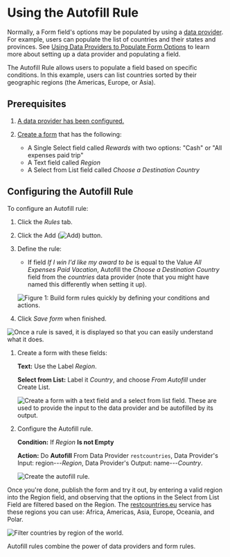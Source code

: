 # Using the Autofill Rule

Normally, a Form field's options may be populated by using a [data provider](../introduction-to-data-providers.md). For example, users can populate the list of countries and their states and provinces. See [Using Data Providers to Populate Form Options](../using-data-providers-to-populate-form-options.md) to learn more about setting up a data provider and populating a field.

The Autofill Rule allows users to populate a field based on specific conditions. In this example, users can list countries sorted by their geographic regions (the Americas, Europe, or Asia).

## Prerequisites

1. [A data provider has been configured.](../using-data-providers-to-populate-form-options.md)
1. [Create a form](../../creating-forms.md) that has the following:

    * A Single Select field called _Rewards_ with two options: "Cash" or "All expenses paid trip"
    * A Text field called _Region_
    * A Select from List field called _Choose a Destination Country_

## Configuring the Autofill Rule

To configure an Autofill rule:

1. Click the _Rules_ tab.
1. Click the Add (![Add](../../../images/icon-add.png)) button.
1. Define the rule:

    * If field *If I win I'd like my award to be* is equal to the Value *All Expenses Paid Vacation*, Autofill the *Choose a Destination Country* field from the *countries* data provider (note that you might have named this differently when setting it up).

    ![Figure 1: Build form rules quickly by defining your conditions and actions.](../../../images/forms-autofill.png)

1. Click _Save form_ when finished.

![Once a rule is saved, it is displayed so that you can easily understand what it does.](../../../images/forms-autofill2.png)

1. Create a form with these fields:

    **Text:** Use the Label *Region*.

    **Select from List:** Label it *Country*, and choose *From Autofill* under Create List.

    ![Create a form with a text field and a select from list field. These are used to provide the input to the data provider and be autofilled by its output.](../../../images/forms-autofill-input-output-fields.png)

1. Configure the Autofill rule.

    **Condition:** If *Region* **Is not Empty**

    **Action:** Do **Autofill** From Data Provider `restcountries`, Data Provider's Input: region---*Region*, Data Provider's Output: name---*Country*.

    ![Create the autofill rule.](../../../images/forms-autofill-rule.png)

Once you're done, publish the form and try it out, by entering a valid region into the Region field, and observing that the options in the Select from List Field are filtered based on the Region. The [restcountries.eu](https://restcountries.eu) service has these regions you can use: Africa, Americas, Asia, Europe, Oceania, and Polar.

![Filter countries by region of the world.](../../../images/forms-autofill-region.gif)

Autofill rules combine the power of data providers and form rules.

